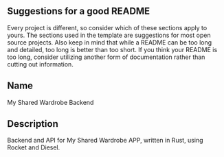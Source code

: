 ## Suggestions for a good README
Every project is different, so consider which of these sections apply to yours. The sections used in the template are suggestions for most open source projects. Also keep in mind that while a README can be too long and detailed, too long is better than too short. If you think your README is too long, consider utilizing another form of documentation rather than cutting out information.

## Name
My Shared Wardrobe Backend

## Description
Backend and API for My Shared Wardrobe APP, written in Rust, using Rocket and Diesel.

